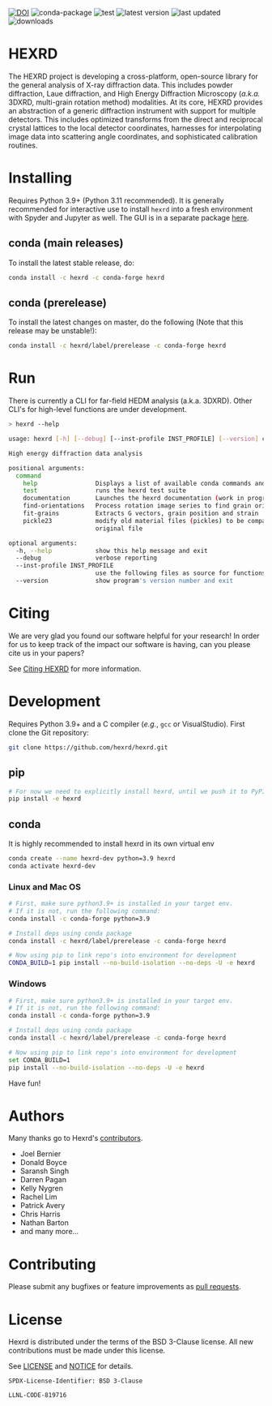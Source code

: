 [![DOI](https://zenodo.org/badge/DOI/10.5281/zenodo.8033939.svg)](https://doi.org/10.5281/zenodo.8033939) ![conda-package](https://github.com/HEXRD/hexrd/workflows/conda-package/badge.svg) ![test](https://github.com/HEXRD/hexrd/workflows/test/badge.svg) ![latest version](https://anaconda.org/hexrd/hexrd/badges/version.svg) ![last updated](https://anaconda.org/hexrd/hexrd/badges/latest_release_relative_date.svg) ![downloads](https://anaconda.org/hexrd/hexrd/badges/downloads.svg)
# HEXRD
The HEXRD project is developing a cross-platform, open-source library for the general analysis of X-ray diffraction data.  This includes powder diffraction, Laue diffraction, and High Energy Diffraction Microscopy (_a.k.a._ 3DXRD, multi-grain rotation method) modalities.  At its core, HEXRD provides an abstraction of a generic diffraction instrument with support for multiple detectors.  This includes optimized transforms from the direct and reciprocal crystal lattices to the local detector coordinates, harnesses for interpolating image data into scattering angle coordinates, and sophisticated calibration routines.

# Installing

Requires Python 3.9+ (Python 3.11 recommended).  It is generally recommended for interactive use to install `hexrd` into a fresh environment with Spyder and Jupyter as well.  The GUI is in a separate package [here](https://github.com/hexrd/hexrdgui).

## conda (main releases)

To install the latest stable release, do:

```bash
conda install -c hexrd -c conda-forge hexrd
```

## conda (prerelease)
To install the latest changes on master, do the following (Note that this release may be unstable!):

```bash
conda install -c hexrd/label/prerelease -c conda-forge hexrd
```

# Run

There is currently a CLI for far-field HEDM analysis (a.k.a. 3DXRD).  Other CLI's for high-level functions are under development.

```bash
> hexrd --help

usage: hexrd [-h] [--debug] [--inst-profile INST_PROFILE] [--version] command ...

High energy diffraction data analysis

positional arguments:
  command
    help                Displays a list of available conda commands and their help strings.
    test                runs the hexrd test suite
    documentation       Launches the hexrd documentation (work in progress) in a web browser
    find-orientations   Process rotation image series to find grain orientations
    fit-grains          Extracts G vectors, grain position and strain
    pickle23            modify old material files (pickles) to be compatible with hexrd3; it makes a backup and overwrites the
                        original file

optional arguments:
  -h, --help            show this help message and exit
  --debug               verbose reporting
  --inst-profile INST_PROFILE
                        use the following files as source for functions to instrument
  --version             show program's version number and exit

```

# Citing

We are very glad you found our software helpful for your research! In order for us to keep track of the impact our software is having, can you please cite us in your papers?

See [Citing HEXRD](https://hexrdgui.readthedocs.io/en/latest/citing/#hexrd) for more information.

# Development

Requires Python 3.9+ and a C compiler (_e.g._, `gcc` or VisualStudio).  First clone the Git repository:

```bash
git clone https://github.com/hexrd/hexrd.git
```

## pip

```bash
# For now we need to explicitly install hexrd, until we push it to PyPI
pip install -e hexrd
```

## conda
It is highly recommended to install hexrd in its own virtual env

```bash
conda create --name hexrd-dev python=3.9 hexrd
conda activate hexrd-dev
```

### Linux and Mac OS
```bash
# First, make sure python3.9+ is installed in your target env.
# If it is not, run the following command:
conda install -c conda-forge python=3.9

# Install deps using conda package
conda install -c hexrd/label/prerelease -c conda-forge hexrd

# Now using pip to link repo's into environment for development
CONDA_BUILD=1 pip install --no-build-isolation --no-deps -U -e hexrd
```

### Windows
```bash
# First, make sure python3.9+ is installed in your target env.
# If it is not, run the following command:
conda install -c conda-forge python=3.9

# Install deps using conda package
conda install -c hexrd/label/prerelease -c conda-forge hexrd

# Now using pip to link repo's into environment for development
set CONDA_BUILD=1
pip install --no-build-isolation --no-deps -U -e hexrd
```

Have fun!

# Authors

Many thanks go to Hexrd's [contributors](https://github.com/HEXRD/hexrd/graphs/contributors).

* Joel Bernier
* Donald Boyce
* Saransh Singh
* Darren Pagan
* Kelly Nygren
* Rachel Lim
* Patrick Avery
* Chris Harris
* Nathan Barton
* and many more...

# Contributing

Please submit any bugfixes or feature improvements as [pull requests](https://help.github.com/articles/using-pull-requests/).

# License

Hexrd is distributed under the terms of the BSD 3-Clause license. All new contributions must be made under this license.

See [LICENSE](https://github.com/hexrd/hexrd/blob/master/LICENSE) and [NOTICE](https://github.com/hexrd/hexrd/blob/master/NOTICE) for details.

`SPDX-License-Identifier: BSD 3-Clause`

``LLNL-CODE-819716``
